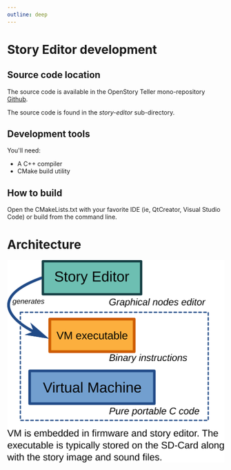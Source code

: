 ```yaml
---
outline: deep
---
```


# Story Editor development

## Source code location

The source code is available in the OpenStory Teller mono-repository [Github](https://github.com/arabine/open-story-teller).

The source code is found in the *story-editor* sub-directory. 

## Development tools

You'll need:

- A C++ compiler
- CMake build utility

## How to build

Open the CMakeLists.txt with your favorite IDE (ie, QtCreator, Visual Studio Code) or build from the command line.

# Architecture

![arch](./images/story-editor-architecture.png)




